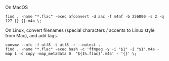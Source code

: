 
On MacOS

```
find . -name "*.flac" -exec afconvert -d aac -f m4af -b 256000 -s 2 -q 127 {} {}.m4a \;
```

On Linux, convert filenames (special characters / accents to Linux style from Mac), and add tags.
```
convmv --nfc -f utf8 -t utf8 -r --notest .
find . -name "*.flac" -exec bash -c 'ffmpeg -y -i "$1" -i "$1".m4a -map 1 -c copy -map_metadata 0  "${1%.flac}".m4a' - '{}' \;
```
